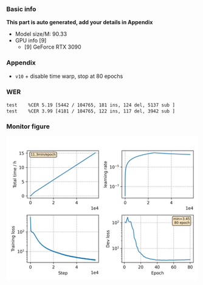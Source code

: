 ### Basic info

**This part is auto generated, add your details in Appendix**

* Model size/M: 90.33
* GPU info \[9\]
  * \[9\] GeForce RTX 3090

### Appendix

* `v10` + disable time warp, stop at 80 epochs

### WER
```
test    %CER 5.19 [5442 / 104765, 181 ins, 124 del, 5137 sub ]
test    %CER 3.99 [4181 / 104765, 122 ins, 117 del, 3942 sub ]
```

### Monitor figure
![monitor](./monitor.png)
